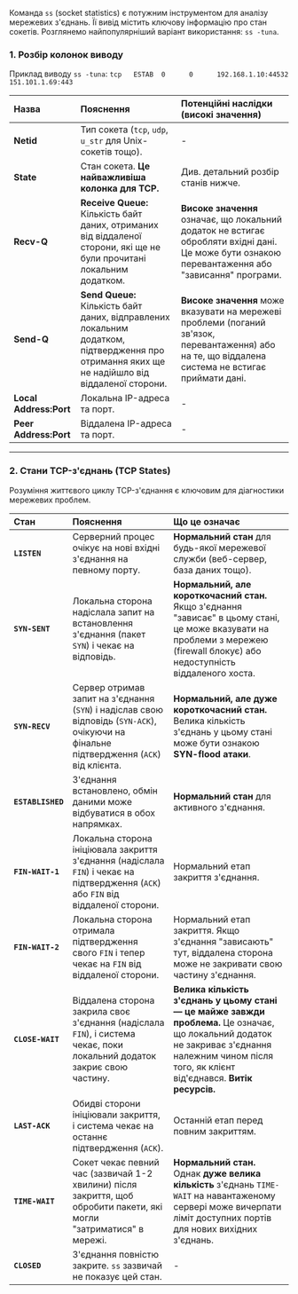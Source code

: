 Команда `ss` (socket statistics) є потужним інструментом для аналізу мережевих з'єднань. Її вивід містить ключову інформацію про стан сокетів. Розглянемо найпопулярніший варіант використання: `ss -tuna`.

### 1. Розбір колонок виводу

Приклад виводу `ss -tuna`:
`tcp   ESTAB  0      0      192.168.1.10:44532    151.101.1.69:443`

| Назва | Пояснення | Потенційні наслідки (високі значення) |
| :--- | :--- | :--- |
| **Netid** | Тип сокета (`tcp`, `udp`, `u_str` для Unix-сокетів тощо). | - |
| **State** | Стан сокета. **Це найважливіша колонка для TCP.** | Див. детальний розбір станів нижче. |
| **Recv-Q** | **Receive Queue:** Кількість байт даних, отриманих від віддаленої сторони, які ще не були прочитані локальним додатком. | **Високе значення** означає, що локальний додаток не встигає обробляти вхідні дані. Це може бути ознакою перевантаження або "зависання" програми. |
| **Send-Q** | **Send Queue:** Кількість байт даних, відправлених локальним додатком, підтвердження про отримання яких ще не надійшло від віддаленої сторони. | **Високе значення** може вказувати на мережеві проблеми (поганий зв'язок, перевантаження) або на те, що віддалена система не встигає приймати дані. |
| **Local Address:Port** | Локальна IP-адреса та порт. | - |
| **Peer Address:Port** | Віддалена IP-адреса та порт. | - |

---

### 2. Стани TCP-з'єднань (TCP States)

Розуміння життєвого циклу TCP-з'єднання є ключовим для діагностики мережевих проблем.

| Стан | Пояснення | Що це означає |
| :--- | :--- | :--- |
| **`LISTEN`** | Серверний процес очікує на нові вхідні з'єднання на певному порту. | **Нормальний стан** для будь-якої мережевої служби (веб-сервер, база даних тощо). |
| **`SYN-SENT`** | Локальна сторона надіслала запит на встановлення з'єднання (пакет `SYN`) і чекає на відповідь. | **Нормальний, але короткочасний стан.** Якщо з'єднання "зависає" в цьому стані, це може вказувати на проблеми з мережею (firewall блокує) або недоступність віддаленого хоста. |
| **`SYN-RECV`** | Сервер отримав запит на з'єднання (`SYN`) і надіслав свою відповідь (`SYN-ACK`), очікуючи на фінальне підтвердження (`ACK`) від клієнта. | **Нормальний, але дуже короткочасний стан.** Велика кількість з'єднань у цьому стані може бути ознакою **SYN-flood атаки**. |
| **`ESTABLISHED`** | З'єднання встановлено, обмін даними може відбуватися в обох напрямках. | **Нормальний стан** для активного з'єднання. |
| **`FIN-WAIT-1`** | Локальна сторона ініціювала закриття з'єднання (надіслала `FIN`) і чекає на підтвердження (`ACK`) або `FIN` від віддаленої сторони. | Нормальний етап закриття з'єднання. |
| **`FIN-WAIT-2`** | Локальна сторона отримала підтвердження свого `FIN` і тепер чекає на `FIN` від віддаленої сторони. | Нормальний етап закриття. Якщо з'єднання "зависають" тут, віддалена сторона може не закривати свою частину з'єднання. |
| **`CLOSE-WAIT`** | Віддалена сторона закрила своє з'єднання (надіслала `FIN`), і система чекає, поки локальний додаток закриє свою частину. | **Велика кількість з'єднань у цьому стані — це майже завжди проблема.** Це означає, що локальний додаток не закриває з'єднання належним чином після того, як клієнт від'єднався. **Витік ресурсів.** |
| **`LAST-ACK`** | Обидві сторони ініціювали закриття, і система чекає на останнє підтвердження (`ACK`). | Останній етап перед повним закриттям. |
| **`TIME-WAIT`** | Сокет чекає певний час (зазвичай 1-2 хвилини) після закриття, щоб обробити пакети, які могли "затриматися" в мережі. | **Нормальний стан.** Однак **дуже велика кількість** з'єднань `TIME-WAIT` на навантаженому сервері може вичерпати ліміт доступних портів для нових вихідних з'єднань. |
| **`CLOSED`** | З'єднання повністю закрите. `ss` зазвичай не показує цей стан. | - |
